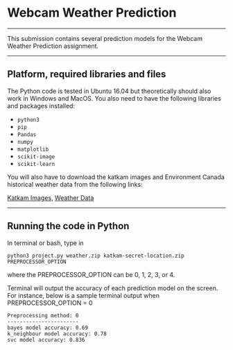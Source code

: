 # Webcam Weather Prediction
---


This submission contains several prediction models for the Webcam Weather 
Prediction assignment.



---

## Platform, required libraries and files
The Python code is tested in Ubuntu 16.04 but theoretically should also work in 
Windows and MacOS.  You also need to have the following libraries and packages
installed:

* `python3`
* `pip`
* `Pandas`
* `numpy`
* `matplotlib`
* `scikit-image`
* `scikit-learn`

You will also have to download the katkam images and Environment Canada historical
weather data from the following links:

[Katkam Images](https://courses.cs.sfu.ca/2017su-cmpt-318-d1/pages/ProjectWeatherKatkam),
[Weather Data](https://courses.cs.sfu.ca/2017su-cmpt-318-d1/pages/ProjectWeatherWeather)

---

## Running the code in Python
In terminal or bash, type in

    python3 project.py weather.zip katkam-secret-location.zip PREPROCESSOR_OPTION

where the PREPROCESSOR_OPTION can be 0, 1, 2, 3, or 4.

Terminal will output the accuracy of each prediction model on the screen.  For 
instance, below is a sample terminal output when PREPROCESSOR_OPTION = 0

    Preprocessing method: 0
    -----------------------
    bayes model accuracy: 0.69
    k_neighbour model accuracy: 0.78
    svc model accuracy: 0.836


